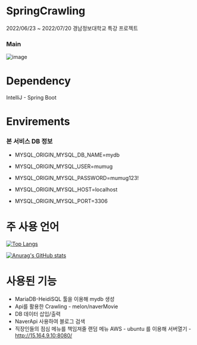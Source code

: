 # SpringCrawling
2022/06/23 ~ 2022/07/20 경남정보대학교 특강 프로젝트

### Main
![image](https://user-images.githubusercontent.com/101167081/191434131-e132ea42-665c-4085-beaf-8b10b731d6e6.png)

# Dependency
IntelliJ - Spring Boot

# Envirements
  ### 본 서비스 DB 정보<br>
* MYSQL_ORIGIN_MYSQL_DB_NAME=mydb

* MYSQL_ORIGIN_MYSQL_USER=mumug

* MYSQL_ORIGIN_MYSQL_PASSWORD=mumug123!

* MYSQL_ORIGIN_MYSQL_HOST=localhost

* MYSQL_ORIGIN_MYSQL_PORT=3306

# 주 사용 언어
[![Top Langs](https://github-readme-stats.vercel.app/api/top-langs/?username=alswo1641)](https://github.com/alswo1641/github-readme-stats)

[![Anurag's GitHub stats](https://github-readme-stats.vercel.app/api?username=alswo1641)](https://github.com/alsow1641/github-readme-stats)

# 사용된 기능 
* MariaDB-HeidiSQL 툴을 이용해 mydb 생성
* Api를 활용한 Crawling - melon/naverMovie
* DB 데이터 삽입/출력
* NaverApi 사용하여 블로그 검색
* 직장인들의 점심 메뉴를 책임져줄 랜덤 메뉴 
AWS - ubuntu 를 이용해 서버열기 - http://15.164.9.10:8080/
